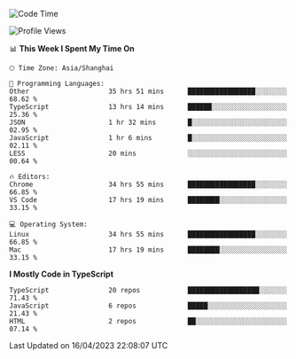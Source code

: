 <!--START_SECTION:waka-->
![Code Time](http://img.shields.io/badge/Code%20Time-4%2C274%20hrs%2033%20mins-blue)

![Profile Views](http://img.shields.io/badge/Profile%20Views-0-blue)

📊 **This Week I Spent My Time On** 

```text
🕑︎ Time Zone: Asia/Shanghai

💬 Programming Languages: 
Other                    35 hrs 51 mins      █████████████████░░░░░░░░   68.62 % 
TypeScript               13 hrs 14 mins      ██████░░░░░░░░░░░░░░░░░░░   25.36 % 
JSON                     1 hr 32 mins        █░░░░░░░░░░░░░░░░░░░░░░░░   02.95 % 
JavaScript               1 hr 6 mins         █░░░░░░░░░░░░░░░░░░░░░░░░   02.11 % 
LESS                     20 mins             ░░░░░░░░░░░░░░░░░░░░░░░░░   00.64 % 

🔥 Editors: 
Chrome                   34 hrs 55 mins      █████████████████░░░░░░░░   66.85 % 
VS Code                  17 hrs 19 mins      ████████░░░░░░░░░░░░░░░░░   33.15 % 

💻 Operating System: 
Linux                    34 hrs 55 mins      █████████████████░░░░░░░░   66.85 % 
Mac                      17 hrs 19 mins      ████████░░░░░░░░░░░░░░░░░   33.15 % 
```

**I Mostly Code in TypeScript** 

```text
TypeScript               20 repos            ██████████████████░░░░░░░   71.43 % 
JavaScript               6 repos             █████░░░░░░░░░░░░░░░░░░░░   21.43 % 
HTML                     2 repos             ██░░░░░░░░░░░░░░░░░░░░░░░   07.14 % 
```




 Last Updated on 16/04/2023 22:08:07 UTC
<!--END_SECTION:waka-->

